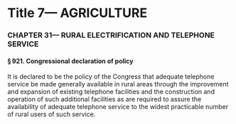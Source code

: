 
# Title 7— AGRICULTURE
### CHAPTER 31— RURAL ELECTRIFICATION AND TELEPHONE SERVICE
#### § 921. Congressional declaration of policy

It is declared to be the policy of the Congress that adequate telephone service be made generally available in rural areas through the improvement and expansion of existing telephone facilities and the construction and operation of such additional facilities as are required to assure the availability of adequate telephone service to the widest practicable number of rural users of such service.

